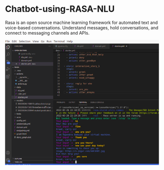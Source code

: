 # Chatbot-using-RASA-NLU
Rasa is an open source machine learning framework for automated text and voice-based conversations. Understand messages, hold conversations, and connect to messaging channels and APIs.



![](https://raw.githubusercontent.com/TapendraBaduwal/Chatbot-using-RASA-NLU/master/Screenshot%20from%202022-03-26%2022-21-18.png)
